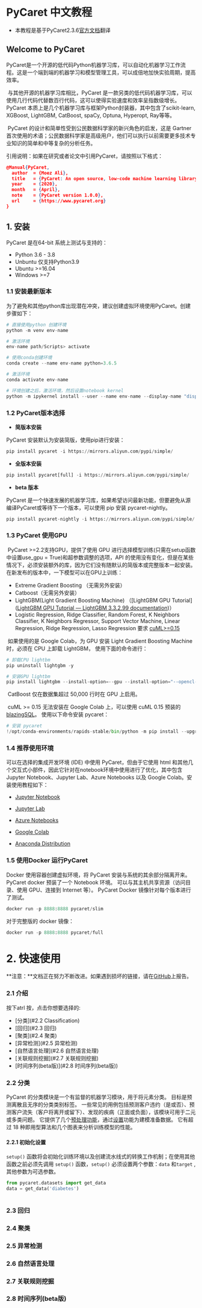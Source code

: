 # PyCaret 中文教程

- 本教程是基于PyCaret2.3.6[官方文档](https://pycaret.readthedocs.io/en/latest/installation.html#installing-the-full-version)翻译

## Welcome to PyCaret

​		PyCaret是一个开源的低代码Python机器学习库，可以自动化机器学习工作流程。这是一个端到端的机器学习和模型管理工具，可以成倍地加快实验周期，提高效率。

​		与其他开源的机器学习库相比，PyCaret 是一款另类的低代码机器学习库，可以使用几行代码代替数百行代码，这可以使得实验速度和效率呈指数级增长。PyCaret 本质上是几个机器学习库与框架Python封装器，其中包含了scikit-learn, XGBoost, LightGBM, CatBoost, spaCy, Optuna, Hyperopt, Ray等等。

​		PyCaret 的设计和简单性受到公民数据科学家的新兴角色的启发，这是 Gartner 首次使用的术语；公民数据科学家是高级用户，他们可以执行以前需要更多技术专业知识的简单和中等复杂的分析任务。

引用说明：如果在研究或者论文中引用PyCaret，请按照以下格式：



```json
@Manual{PyCaret,
  author  = {Moez Ali},
  title   = {PyCaret: An open source, low-code machine learning library in Python},
  year    = {2020},
  month   = {April},
  note    = {PyCaret version 1.0.0},
  url     = {https://www.pycaret.org}
}
```







## 1. 安装

PyCaret 是在64-bit 系统上测试与支持的：

- Python 3.6 - 3.8
- Unbuntu 仅支持Python3.9
- Ubuntu >=16.04 
- Windows >=7

### 1.1 安装最新版本

为了避免和其他python库出现潜在冲突，建议创建虚拟环境使用PyCaret。创建步骤如下：

```python
# 直接使用python 创建环境
python -m venv env-name

# 激活环境
env-name path/Scripts> activate

# 使用conda创建环境
conda create --name env-name python=3.6.5

# 激活环境
conda activate env-name

# 环境创建之后，激活环境，然后设置notebook kernel
python -m ipykernel install --user --name env-name --display-name "display-name"
```



### 1.2 PyCaret版本选择

- **简版本安装**

PyCaret 安装默认为安装简版，使用pip进行安装：

```python
pip install pycaret -i https://mirrors.aliyun.com/pypi/simple/
```

- **全版本安装**

```python
pip install pycaret[full] -i https://mirrors.aliyun.com/pypi/simple/
```

- **beta 版本**

PyCaret 是一个快速发展的机器学习库，如果希望访问最新功能，但要避免从源编译PyCaret或等待下一个版本，可以使用 pip 安装 pycaret-nightly。

```python
pip install pycaret-nightly -i https://mirrors.aliyun.com/pypi/simple/
```



### 1.3 PyCaret 使用GPU

​		PyCaret >=2.2支持GPU，提供了使用 GPU 进行选择模型训练(只需在setup函数中设置use_gpu = True)和超参数调整的选项，API 的使用没有变化，但是在某些情况下，必须安装额外的库，因为它们没有随默认的简版本或完整版本一起安装。在新发布的版本中，一下模型可以在GPU上训练：

- Extreme Gradient Boosting （无需另外安装）
- Catboost（无需另外安装）
- LightGBM(Light Gradient Boosting Machine) （[LightGBM GPU Tutorial]([LightGBM GPU Tutorial — LightGBM 3.3.2.99 documentation](https://lightgbm.readthedocs.io/en/latest/GPU-Tutorial.html))）
- Logistic Regression, Ridge Classifier, Random Forest, K Neighbors Classifier, K Neighbors Regressor, Support Vector Machine, Linear Regression, Ridge Regression, Lasso Regression 要求 [cuML>=0.15](https://github.com/rapidsai/cuml)

​		如果使用的是 Google Colab，为 GPU 安装 Light Gradient Boosting Machine时，必须在 CPU 上卸载 LightGBM， 使用下面的命令进行：

```python
# 卸载CPU lightbm
pip uninstall lightgbm -y

# 安装GPU lightbm
pip install lightgbm --install-option=--gpu --install-option="--opencl-include-dir=/usr/local/cuda/include/" --install-option="--opencl-library=/usr/local/cuda/lib64/libOpenCL.so"
```

​		CatBoost 仅在数据集超过 50,000 行时在 GPU 上启用。

​		cuML >= 0.15 无法安装在 Google Colab 上，可以使用 cuML 0.15 预装的 [blazingSQL](https://blazingsql.com/)。 使用以下命令安装 pycaret：

```python
# 安装 pycaret
!/opt/conda-environments/rapids-stable/bin/python -m pip install --upgrade pycaret
```



### 1.4 推荐使用环境

可以在选择的集成开发环境 (IDE) 中使用 PyCaret，但由于它使用 html 和其他几个交互式小部件，因此它针对在notebook环境中使用进行了优化，其中包含 Jupyter Notebook、Jupyter Lab、Azure Notebooks 以及 Google Colab。安装使用教程如下：

- [Jupyter Notebook](https://jupyter.readthedocs.io/en/latest/install.html)

- [Jupyter Lab](https://jupyterlab.readthedocs.io/en/stable/getting_started/installation.html)

- [Azure Notebooks](https://notebooks.azure.com/)

- [Google Colab](https://colab.research.google.com/)

- [Anaconda Distribution](https://www.anaconda.com/)

  

### 1.5 使用Docker 运行PyCaret

Docker 使用容器创建虚拟环境，将 PyCaret 安装与系统的其余部分隔离开来。 PyCaret docker 预装了一个 Notebook 环境。 可以与其主机共享资源（访问目录、使用 GPU、连接到 Internet 等）。 PyCaret Docker 镜像针对每个版本进行了测试。

```python
docker run -p 8888:8888 pycaret/slim
```

对于完整版的 docker 镜像：

```python
docker run -p 8888:8888 pycaret/full
```





# 2. 快速使用

**注意：**文档正在努力不断改进。如果遇到损坏的链接，请在[GitHub](https://github.com/pycaret/pycaret/issues)上报告。

### 2.1 介绍

按下atrl 按，点击你想要选择的:

- [分类](#2.2 Classification)
- [回归](#2.3 回归)
- [聚类](#2.4 聚类)
- [异常检测](#2.5 异常检测)
- [自然语言处理](#2.6 自然语言处理)
- [关联规则挖掘](#2.7 关联规则挖掘)
- [时间序列(beta版)](#2.8 时间序列(beta版))

### 2.2 分类

PyCaret 的分类模块是一个有监督的机器学习模块，用于将元素分类。 目标是预测离散且无序的分类类别标签。 一些常见的用例包括预测客户违约（是或否）、预测客户流失（客户将离开或留下）、发现的疾病（正面或负面），该模块可用于二元或多类问题。 它提供了几个[预处理功能](https://pycaret.gitbook.io/docs/get-started/preprocessing)，通过[设置](https://pycaret.gitbook.io/docs/get-started/functions#setting-up-environment)功能为建模准备数据。 它有超过 18 种即用型算法和几个图表来分析训练模型的性能。 

#### 2.2.1 初始化设置

`setup()` 函数将会初始化训练环境以及创建流水线式的转换工作机制；在使用其他函数之前必须先调用 `setup()` 函数，`setup()` 必须设置两个参数：`data` 和`target` , 其他参数为可选参数。

```python
from pycaret.datasets import get_data
data = get_data('diabetes')
```

![]()

### 2.3 回归

### 2.4 聚类

### 2.5 异常检测

### 2.6 自然语言处理

### 2.7 关联规则挖掘

### 2.8 时间序列(beta版)

